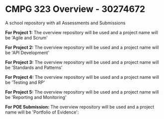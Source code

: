 # CMPG 323 Overview - 30274672
A school repository with all Assessments and Submissions

**For Project 1:** The overview repository will be used and a project name will be 'Agile and Scrum' 

**For Project 2:** The overview repository will be used and a project name will be 'API Development'

**For Project 3:** The overview repository will be used and a project name will be 'Standards and Patterns'

**For Project 4:** The overview repository will be used and a project name will be 'Testing and RP'

**For Project 5:** The overview repository will be used and a project name will be 'Reporting and Monitoring'

**For POE Submission:** The overview repository will be used and a project name will be 'Portfolio of Evidence': 
